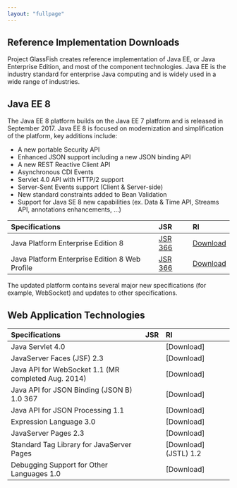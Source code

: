 ```yaml
---
layout: "fullpage"
---
```


## Reference Implementation Downloads ##

Project GlassFish creates reference implementation of Java EE, or Java Enterprise Edition, and most of the component technologies. Java EE is the industry standard for enterprise Java computing and is widely used in a wide range of industries.

## Java EE 8 ##

The Java EE 8 platform builds on the Java EE 7 platform and is released in September 2017.
Java EE 8 is focused on modernization and simplification of the platform, key additions include:
- A new portable Security API
- Enhanced JSON support including a new JSON binding API
- A new REST Reactive Client API
- Asynchronous CDI Events
- Servlet 4.0 API with HTTP/2 support
- Server-Sent Events support (Client & Server-side)
- New standard constraints added to Bean Validation
- Support for Java SE 8 new capabilities (ex. Data & Time API, Streams API, annotations enhancements, ...) 

| Specifications 	|JSR             	|RI       	|
|:---	|:---	|:---	|
| Java Platform Enterprise Edition 8       	| [JSR 366](http://jcp.org/en/jsr/detail?id=366) 	| [Download](http://javaweb.us.oracle.com/java/re/glassfish/5.0/promoted/ri-source-build-final/javaee-ri.zip)|
| Java Platform Enterprise Edition 8 Web Profile |[JSR 366](http://jcp.org/en/jsr/detail?id=366)   	|[Download](http://javaweb.us.oracle.com/java/re/glassfish/5.0/promoted/ri-source-build-final/javaee-ri.zip) |

The updated platform contains several major new specifications (for example, WebSocket) and updates to other specifications.

## Web Application Technologies ##

| Specifications 	|JSR             	|RI       	|
|:---	|:---	|:---	|
|Java Servlet 4.0| []() 	| [Download]|
|JavaServer Faces (JSF) 2.3 | []() 	| [Download]|
|Java API for WebSocket 1.1 (MR completed Aug. 2014) | []() 	| [Download]|
|Java API for JSON Binding (JSON B) 1.0	367	| []() 	| [Download]|
|Java API for JSON Processing 1.1| []() 	| [Download]|
|Expression Language 3.0| []() 	| [Download]|
|JavaServer Pages 2.3| []() 	| [Download]|
|Standard Tag Library for JavaServer Pages| []() 	| [Download] (JSTL) 1.2|
|Debugging Support for Other Languages 1.0| []() 	| [Download]|
